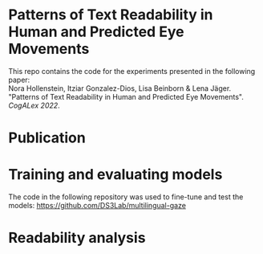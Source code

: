 # Patterns of Text Readability in Human and Predicted Eye Movements

This repo contains the code for the experiments presented in the following paper:  
Nora Hollenstein, Itziar Gonzalez-Dios, Lisa Beinborn & Lena Jäger. "Patterns of Text Readability in Human and Predicted Eye Movements". _CogALex 2022_.

# Publication

# Training and evaluating models
The code in the following repository was used to fine-tune and test the models: https://github.com/DS3Lab/multilingual-gaze

# Readability analysis
